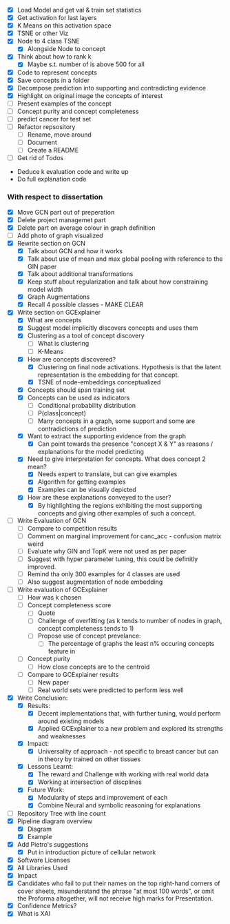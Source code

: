 - [x] Load Model and get val & train set statistics
- [x] Get activation for last layers
- [x] K Means on this activation space
- [x] TSNE or other Viz
- [x] Node to 4 class TSNE
  - [x] Alongside Node to concept
- [x] Think about how to rank k
  - [x] Maybe s.t. number of is above 500 for all
- [x] Code to represent concepts
- [x] Save concepts in a folder
- [x] Decompose prediction into supporting and contradicting evidence
- [x] Highlight on original image the concepts of interest
- [ ] Present examples of the concept
- [ ] Concept purity and concept completeness
- [ ] predict cancer for test set
- [ ] Refactor repsository
  - [ ] Rename, move around
  - [ ] Document
  - [ ] Create a README
- [ ] Get rid of Todos

- Deduce k evaluation code and write up
- Do full explanation code

### With respect to dissertation

- [x] Move GCN part out of preperation
- [x] Delete project managemet part
- [x] Delete part on average colour in graph definition
- [ ] Add photo of graph visualized
- [x] Rewrite section on GCN
  - [x] Talk about GCN and how it works
  - [x] Talk about use of mean and max global pooling with reference to the GIN paper
  - [x] Talk about additional transformations
  - [x] Keep stuff about regularization and talk about how constraining model width
  - [x] Graph Augmentations
  - [x] Recall 4 possible classes - MAKE CLEAR
- [x] Write section on GCExplainer
  - [x] What are concepts
  - [x] Suggest model implicitly discovers concepts and uses them
  - [x] Clustering as a tool of concept discovery
    - [ ] What is clustering
    - [ ] K-Means
  - [x] How are concepts discovered?
    - [x] Clustering on final node activations. Hypothesis is that the latent representation is the embedding for that concept.
    - [x] TSNE of node-embeddings conceptualized
  - [x] Concepts should span training set
  - [x] Concepts can be used as indicators
    - [ ] Conditional probability distribution
    - [ ] P(class|concept)
    - [ ] Many concepts in a graph, some support and some are contradictions of prediction
  - [x] Want to extract the supporting evidence from the graph
    - [x] Can point towards the presence "concept X & Y" as reasons / explanations for the model predicting
  - [x] Need to give interpretation for concepts. What does concept 2 mean?
    - [x] Needs expert to translate, but can give examples
    - [x] Algorithm for getting examples
    - [x] Examples can be visually depicted
  - [x] How are these explanations conveyed to the user?
    - [x] By highlighting the regions exhibiting the most supporting concepts and giving other examples of such a concept.
- [ ] Write Evaluation of GCN
  - [ ] Compare to competition results
  - [ ] Comment on marginal improvement for canc_acc - confusion matrix weird
  - [ ] Evaluate why GIN and TopK were not used as per paper
  - [ ] Suggest with hyper parameter tuning, this could be definitly improved.
  - [ ] Remind tha only 300 examples for 4 classes are used
  - [ ] Also suggest augmentation of node embedding
- [ ] Write evaluation of GCExplainer
  - [ ] How was k chosen
  - [ ] Concept completeness score
    - [ ] Quote
    - [ ] Challenge of overfitting (as k tends to number of nodes in graph, concept completeness tends to 1)
    - [ ] Propose use of concept prevelance:
      - [ ] The percentage of graphs the least n% occuring concepts feature in
  - [ ] Concept purity
    - [ ] How close concepts are to the centroid
  - [ ] Compare to GCExplainer results
    - [ ] New paper
    - [ ] Real world sets were predicted to perform less well
- [x] Write Conclusion:
  - [x] Results:
    - [x] Decent implementations that, with further tuning, would perform around existing models
    - [x] Applied GCExplainer to a new problem and explored its strengths and weaknesses
  - [x] Impact:
    - [x] Universality of approach - not specific to breast cancer but can in theory by trained on other tissues
  - [x] Lessons Learnt:
    - [x] The reward and Challenge with working with real world data
    - [x] Working at intersection of discplines
  - [x] Future Work:
    - [x] Modularity of steps and improvement of each
    - [x] Combine Neural and symbolic reasoning for explanations
- [ ] Repository Tree with line count
- [x] Pipeline diagram overview
  - [x] Diagram
  - [x] Example
- [x] Add Pietro's suggestions
  - [x] Put in introduction picture of cellular network
- [x] Software Licenses
- [x] All Libraries Used
- [x] Impact
- [x] Candidates who fail to put their names on the top right-hand corners of cover sheets, misunderstand the phrase "at most 100 words", or omit the Proforma altogether, will not receive high marks for Presentation.
- [x] Confidence Metrics?
- [x] What is XAI
